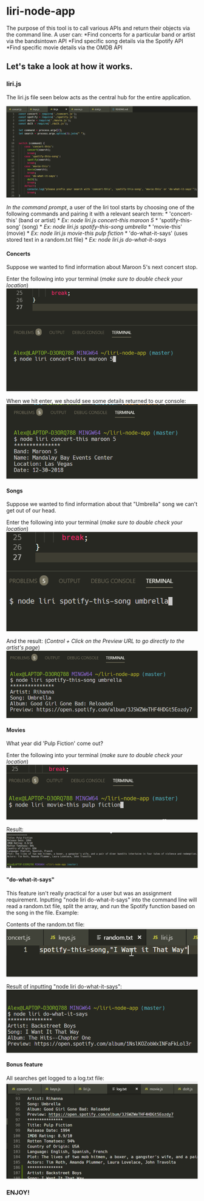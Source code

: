 # liri-node-app

The purpose of this tool is to call various APIs and return their objects via the command line. A user can:
    *Find concerts for a particular band or artist via the bandsintown API
    *Find specific song details via the Spotify API
    *Find specific movie details via the OMDB API

## Let's take a look at how it works.

### liri.js

The liri.js file seen below acts as the central hub for the entire application.

![liri](./images/liri.png)

*In the command prompt*, a user of the liri tool starts by choosing one of the following commands and pairing it with a relevant search term:
    * 'concert-this' (band or artist)
        * *Ex: node liri.js concert-this maroon 5*
    * 'spotify-this-song' (song)
        * *Ex: node liri.js spotify-this-song umbrella*
    * 'movie-this' (movie)
        * *Ex: node liri.js movie-this pulp fiction*
    * 'do-what-it-says' (uses stored text in a random.txt file)
        * *Ex: node liri.js do-what-it-says*

#### Concerts
Suppose we wanted to find information about Maroon 5's next concert stop.

Enter the following into your terminal (*make sure to double check your location*)
![liri](./images/concertTerminal.png)

When we hit enter, we should see some details returned to our console:
![liri](./images/concertResult.png)

#### Songs
Suppose we wanted to find information about that "Umbrella" song we can't get out of our head.

Enter the following into your terminal (*make sure to double check your location*)
![liri](./images/spotifyTerminal.png)

And the result: (*Control + Click on the Preview URL to go directly to the artist's page*)
![liri](./images/spotifyResult.png)

#### Movies

What year did 'Pulp Fiction' come out?

Enter the following into your terminal (*make sure to double check your location*)
![liri](./images/movieTerminal.png)

Result:
![liri](./images/movieResult.png)

#### "do-what-it-says"

This feature isn't really practical for a user but was an assignment requirement. 
Inputting "node liri do-what-it-says" into the command line will read a random.txt file, split the array, and run the Spotify function based on the song in the file. Example:

Contents of the random.txt file:
![liri](./images/randomContents.png)

Result of inputting "node liri do-what-it-says":
![liri](./images/doIt.png)

#### Bonus feature

All searches get logged to a log.txt file:
![liri](./images/log.png)

### ENJOY!